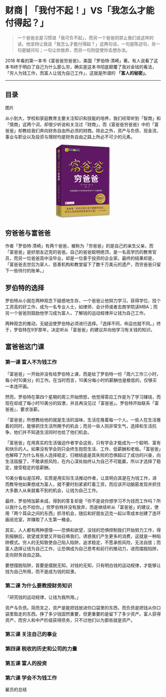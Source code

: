 # 财商 | 「我付不起！」VS「我怎么才能付得起？」

> 一个爸爸总是习惯说「我可负不起」，而另一个爸爸则禁止我们说这样的话，他坚持让我说「我怎么才能付得起？」这两句话，一句是陈述句，另一句是疑问句；一句让你放弃，而另一句则促使你去想办法。

2018 年看的第一本书《富爸爸穷爸爸》，美国「罗伯特·清崎」著。有人说看了这本书终于明白了自己为什么那么穷，确实是这本书彻底颠覆了我对金钱的看法，「穷人为钱工作，而富人让钱为自己工作」，这就是所谓的 **「富人的秘密」**。

---

## 目录


图片

从小到大，学校和家庭教育主要关注知识和技能的培养，我们经常听到「智商」和「情商」这两个词，却很少听说和关注过「财商」，而《富爸爸穷爸爸》中的「富爸爸」却教给我们奔向财务自由所必须的财商。除此之外，资产与负债、现金流、事业与职业以及投资与理财均是财务自由之路上所必不可少的元素。

<div align="center"><img style="zoom:70%" src="https://raw.githubusercontent.com/qiaobingchen/reading-plan/master/img/book1/fbbqbb1.png"/></div>


## 穷爸爸与富爸爸

作者「罗伯特·清崎」有两个爸爸，被称为「穷爸爸」的是自己的亲生父亲，而「富爸爸」是好朋友迈克的爸爸。自己的爸爸聪明绝顶，是一名高学历的教育官员，而另一位爸爸高中没毕业，却是一位善于投资的企业家。最终的结果却是，「富爸爸去世后为家人、慈善机构和教堂留下了数千万美元的遗产，而穷爸爸只留下一些待付的账单。」

## 罗伯特的选择

罗伯特从小就在两种观念下疑惑地生存，一个爸爸让他努力学习，获得学位，找个工资高的好工作，成为一名专业人士，如律师、会计师或者去商学院读MBA；而另一个爸爸则鼓励他学习成为富人，了解钱的运动规律并让钱为自己工作。

两种观念的推动，无疑迫使罗伯特必须进行选择。「选择不同，命运也就不同。」终于，罗伯特在9岁那年，决定听从「富爸爸」的建议并向他学习有关钱的知识。


## 富爸爸这门课

### 第一课  富人不为钱工作

「富爸爸」一开始并没有给罗伯特上课，而是给了罗伯特一份「周六工作三小时，每小时10美分」的工作。在当时而言，10美分每小时的薪酬也是极低的，仅够买一本连环画。

然而，罗伯特在第四个星期的周三开始愤怒，他觉得答应工作是为了学习赚钱，而现在却成了每小时10美分的奴隶，并且再没见过「富爸爸」。罗伯特开始联系「富爸爸」，要求涨薪。

「富爸爸」所想教给他的就是生活的滋味，生活在推着每一个人。一些人在生活推着的同时，能够抓住生活所赐予的机会；而另一些人则非常生气，选择和生活抗争，他们并不知道生活同时也给了他们机会。

「富爸爸」在用真实的生活强迫作者学会这些，只有学会才能成为一个聪明、富有和快乐的人。如果没有学会则只会终生抱怨生活、工作、低薪酬和老板。「富爸爸」也解释了为什么有些人选择稳定，归根结底是其失败的恐惧超过了成功的兴奋，向生活屈服了，不敢承担风险，在内心深处始终认为自己不可能赢，所以才选择了稳定，接受稳定的低薪酬。

10美分看似是压榨，实质是用实际生活推动作者，让其明白其是在为钱工作，进而教导他如果想成为富人，就不要时刻紧紧盯着工资，而应该开动脑筋发现并抓住大多数人从来就看不到的机会，让钱为自己工作。

最终，罗伯特加薪未成，得到的答复却是「你不是说你想学习不为钱而工作吗？所以我什么也不给你。」但罗伯特并没有放弃，而是继续听从「富爸爸」的建议，使用「两个耳朵之间的东西」抓寻机会，随后和好朋友迈克一起以零成本创建了连环画阅览室，并赚取了人生第一桶金。

其实，人人都有两种感情——恐惧和欲望，没钱的恐惧控制我们开始努力工作，得到报酬后，欲望或贪婪又开始召唤我们，诱惑我们产生更多的消费，这就是一种陷阱模式。穷人的无知致使自己陷入陷阱，追求稳定，不愿承担风险，无法自拔；而富人选择让钱为自己工作，让恐惧成为自己思考和前行的推动力，进而摆脱陷阱，走向财务自由之路。

要想摆脱陷阱，首要是摆脱无知，对钱的无知，只有明白钱的运动规律，才能够让钱为自己所用，而不是成为钱的奴隶。

### 第二课 为什么要教授财务知识

「研究钱的运动规律，让钱为我所用。」

资产与负债。简而言之，资产是能把钱放进你口袋里的东西，而负债是把钱从你口袋里取走的东西。挣了多少钱固然重要，但更重要的是留下了多少资产。富人获得资产，而穷人和中产阶级获得债务，只不过他们以为那些就是资产。

### 第三课 关注自己的事业
### 第四课 税收的历史和公司的力量
### 第五课 富人的投资
### 第六课 学会不为钱工作

雇员的总结
